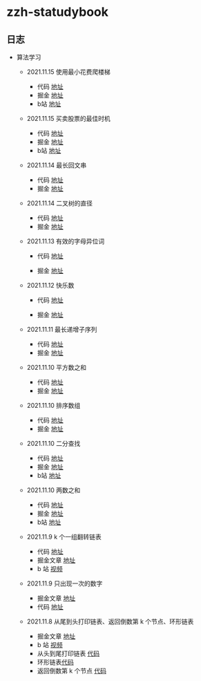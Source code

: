 <!--
 * @Author: your name
 * @Date: 2021-11-09 10:33:52
 * @LastEditTime: 2021-11-12 09:29:05
 * @LastEditors: Please set LastEditors
 * @Description: 打开koroFileHeader查看配置 进行设置: https://github.com/OBKoro1/koro1FileHeader/wiki/%E9%85%8D%E7%BD%AE
 * @FilePath: \zzh-statudybook\README.md
-->

# zzh-statudybook

## 日志

- 算法学习
	- 2021.11.15 使用最小花费爬楼梯 
		- 代码 [地址](https://github.com/startgain/zzh-statudybook/blob/main/%E7%AE%97%E6%B3%95/leetCode/使用最小花费爬楼梯.html)
		- 掘金 [地址](https://juejin.cn/post/7030832746607935519/)
		- b站 [地址](https://www.bilibili.com/video/BV1sQ4y1U7BR/)
	-   2021.11.15 买卖股票的最佳时机 
		- 代码 [地址](https://github.com/startgain/zzh-statudybook/blob/main/%E7%AE%97%E6%B3%95/leetCode/买卖股票的最佳时机.html)
		- 掘金 [地址](https://juejin.cn/post/7030794575337750558)
		- b站 [地址](https://www.bilibili.com/video/BV1Yb4y1t7hV/)
	-   2021.11.14 最长回文串 
		- 代码 [地址](https://github.com/startgain/zzh-statudybook/blob/main/%E7%AE%97%E6%B3%95/leetCode/最长回文串.html)
		- 掘金 [地址](https://juejin.cn/post/7030461490880577573)

	-   2021.11.14  二叉树的直径 
		- 代码 [地址](https://github.com/startgain/zzh-statudybook/blob/main/%E7%AE%97%E6%B3%95/leetCode/二叉树的直径.html)
		- 掘金 [地址](https://juejin.cn/post/7030412939320360974)

	-   2021.11.13 有效的字母异位词 
		- 代码 [地址](https://github.com/startgain/zzh-statudybook/blob/main/%E7%AE%97%E6%B3%95/leetCode/有效的字母异位词.html)

		- 掘金 [地址](https://juejin.cn/post/7030083731171835940)
	-   2021.11.12 快乐数
		- 代码 [地址](https://github.com/startgain/zzh-statudybook/blob/main/%E7%AE%97%E6%B3%95/leetCode/快乐数.html)

		- 掘金 [地址](https://juejin.cn/post/7029713542202785828)

	-   2021.11.11 最长递增子序列
		- 代码 [地址](https://github.com/startgain/zzh-statudybook/blob/main/%E7%AE%97%E6%B3%95/leetCode/最长递增子序列.html)
		- 掘金 [地址](https://juejin.cn/post/7029332892903800846)

	-   2021.11.10 平方数之和
		- 代码 [地址](https://github.com/startgain/zzh-statudybook/blob/main/%E7%AE%97%E6%B3%95/leetCode/%E5%B9%B3%E6%96%B9%E6%95%B0%E4%B9%8B%E5%92%8C.html)
        - 掘金 [地址](https://juejin.cn/post/7028992548341284895)
	-   2021.11.10 排序数组
		- 代码 [地址](https://github.com/startgain/zzh-statudybook/blob/main/%E7%AE%97%E6%B3%95/leetCode/%E6%8E%92%E5%BA%8F%E6%95%B0%E7%BB%84.html)
        - 掘金 [地址](https://juejin.cn/post/7025801186238267428)
	-   2021.11.10 二分查找
		- 代码 [地址](https://github.com/startgain/zzh-statudybook/blob/main/%E7%AE%97%E6%B3%95/leetCode/二分查找.html)
        - 掘金 [地址](https://juejin.cn/post/7029337763539320869)
        - b站 [地址](https://www.bilibili.com/video/BV1CY411x7Re/)
	-   2021.11.10 两数之和
		- 代码 [地址](https://github.com/startgain/zzh-statudybook/blob/main/%E7%AE%97%E6%B3%95/leetCode/两数之和.html)
        - 掘金 [地址](https://juejin.cn/post/7029342691171237895)
        - b站 [地址](https://www.bilibili.com/video/BV12q4y137zz/)

	-   2021.11.9 k 个一组翻转链表
		-  代码 [地址](https://github.com/startgain/zzh-statudybook/blob/main/%E7%AE%97%E6%B3%95/leetCode/k%E4%B8%AA%E4%B8%80%E7%BB%84%E7%BF%BB%E8%BD%AC%E9%93%BE%E8%A1%A8.html)
		-   掘金文章 [地址](https://juejin.cn/post/7028626653584556039)
		-   b 站 [视频](https://www.bilibili.com/video/BV1VS4y1d71d/) 
			
	-   2021.11.9 只出现一次的数字
		-   掘金文章 [地址](https://juejin.cn/post/7028633444074651661)
		-   代码 [地址](https://github.com/startgain/zzh-statudybook/blob/main/%E7%AE%97%E6%B3%95/leetCode/%E5%8F%AA%E5%87%BA%E7%8E%B0%E4%B8%80%E6%AC%A1%E7%9A%84%E6%95%B0%E5%AD%97.html)
	-   2021.11.8 从尾到头打印链表、返回倒数第 k 个节点、环形链表
		-   掘金文章 [地址](https://juejin.cn/post/7028238439426293796)
		-   b 站 [视频](https://www.bilibili.com/video/BV1Bq4y137GT/)
		- 从头到尾打印链表 [代码](https://github.com/startgain/zzh-statudybook/blob/main/%E7%AE%97%E6%B3%95/leetCode/%E4%BB%8E%E5%B0%BE%E5%88%B0%E5%A4%B4%E6%89%93%E5%8D%B0%E9%93%BE%E8%A1%A8.html)
		- 环形链表[代码](https://github.com/startgain/zzh-statudybook/blob/main/%E7%AE%97%E6%B3%95/leetCode/%E7%8E%AF%E5%BD%A2%E9%93%BE%E8%A1%A8.html)
		- 返回倒数第 k 个节点 [代码](https://github.com/startgain/zzh-statudybook/blob/main/%E7%AE%97%E6%B3%95/leetCode/%E8%BF%94%E5%9B%9E%E5%80%92%E6%95%B0%E7%AC%AC%20k%20%E4%B8%AA%E8%8A%82%E7%82%B9.html)
    